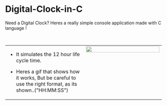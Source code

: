 # Digital-Clock-in-C


Need a Digital Clock?
Heres a really simple console application made with C language !

<br/>
  
<table><tr><td valign="top" width="50%">

- It simulates the 12 hour life cycle time.

- Heres a gif that shows how it works, But be careful to use the right format, as its shown..("HH:MM:SS")  

</td><td valign="top" width="50%">
<div align="center">
<img src="https://user-images.githubusercontent.com/78859273/177416905-53e2d50b-0dd9-4128-b892-48374dc02242.gif" align="center" style="width: 100%" />
</div>  

</td></tr></table>  

<br/>  

